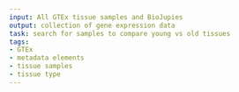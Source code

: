 ```yaml
---
input: All GTEx tissue samples and BioJupies
output: collection of gene expression data
task: search for samples to compare young vs old tissues
tags:
- GTEx
- metadata elements
- tissue samples
- tissue type
---
```

